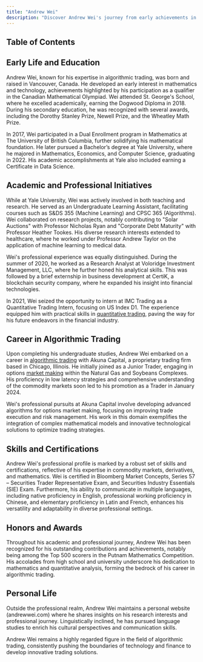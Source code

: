 ```yaml
---
title: "Andrew Wei"
description: "Discover Andrew Wei's journey from early achievements in mathematics to a successful career in algorithmic trading at Akuna Capital emphasizing innovation."
---
```




## Table of Contents

## Early Life and Education

Andrew Wei, known for his expertise in algorithmic trading, was born and raised in Vancouver, Canada. He developed an early interest in mathematics and technology, achievements highlighted by his participation as a qualifier in the Canadian Mathematical Olympiad. Wei attended St. George's School, where he excelled academically, earning the Dogwood Diploma in 2018. During his secondary education, he was recognized with several awards, including the Dorothy Stanley Prize, Newell Prize, and the Wheatley Math Prize. 

In 2017, Wei participated in a Dual Enrollment program in Mathematics at The University of British Columbia, further solidifying his mathematical foundation. He later pursued a Bachelor’s degree at Yale University, where he majored in Mathematics, Economics, and Computer Science, graduating in 2022. His academic accomplishments at Yale also included earning a Certificate in Data Science.

## Academic and Professional Initiatives

While at Yale University, Wei was actively involved in both teaching and research. He served as an Undergraduate Learning Assistant, facilitating courses such as S&DS 355 (Machine Learning) and CPSC 365 (Algorithms). Wei collaborated on research projects, notably contributing to "Solar Auctions" with Professor Nicholas Ryan and "Corporate Debt Maturity" with Professor Heather Tookes. His diverse research interests extended to healthcare, where he worked under Professor Andrew Taylor on the application of machine learning to medical data.

Wei's professional experience was equally distinguished. During the summer of 2020, he worked as a Research Analyst at Voloridge Investment Management, LLC, where he further honed his analytical skills. This was followed by a brief externship in business development at CertiK, a blockchain security company, where he expanded his insight into financial technologies.

In 2021, Wei seized the opportunity to intern at IMC Trading as a Quantitative Trading Intern, focusing on US Index D1. The experience equipped him with practical skills in [quantitative trading](/wiki/quantitative-trading), paving the way for his future endeavors in the financial industry.

## Career in Algorithmic Trading

Upon completing his undergraduate studies, Andrew Wei embarked on a career in [algorithmic trading](/wiki/algorithmic-trading) with Akuna Capital, a proprietary trading firm based in Chicago, Illinois. He initially joined as a Junior Trader, engaging in options [market making](/wiki/market-making) within the Natural Gas and Soybeans Complexes. His proficiency in low latency strategies and comprehensive understanding of the commodity markets soon led to his promotion as a Trader in January 2024.

Wei's professional pursuits at Akuna Capital involve developing advanced algorithms for options market making, focusing on improving trade execution and risk management. His work in this domain exemplifies the integration of complex mathematical models and innovative technological solutions to optimize trading strategies.

## Skills and Certifications

Andrew Wei's professional profile is marked by a robust set of skills and certifications, reflective of his expertise in commodity markets, derivatives, and mathematics. Wei is certified in Bloomberg Market Concepts, Series 57 – Securities Trader Representative Exam, and Securities Industry Essentials (SIE) Exam. Furthermore, his ability to communicate in multiple languages, including native proficiency in English, professional working proficiency in Chinese, and elementary proficiency in Latin and French, enhances his versatility and adaptability in diverse professional settings.

## Honors and Awards

Throughout his academic and professional journey, Andrew Wei has been recognized for his outstanding contributions and achievements, notably being among the Top 500 scorers in the Putnam Mathematics Competition. His accolades from high school and university underscore his dedication to mathematics and quantitative analysis, forming the bedrock of his career in algorithmic trading.

## Personal Life

Outside the professional realm, Andrew Wei maintains a personal website (andrewwei.com) where he shares insights on his research interests and professional journey. Linguistically inclined, he has pursued language studies to enrich his cultural perspectives and communication skills.

Andrew Wei remains a highly regarded figure in the field of algorithmic trading, consistently pushing the boundaries of technology and finance to develop innovative trading solutions.